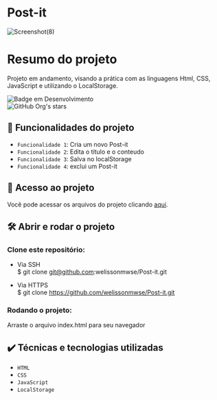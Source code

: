 # Post-it
![Screenshot(8)](https://user-images.githubusercontent.com/65079043/162593842-e116ebf6-84df-4595-b179-92b1a6e1b288.png)

# Resumo do projeto
Projeto em andamento, visando a prática com as linguagens Html, CSS, JavaScript e utilizando o LocalStorage.

![Badge em Desenvolvimento](http://img.shields.io/static/v1?label=STATUS&message=EM%20DESENVOLVIMENTO&color=GREEN&style=for-the-badge)
<br/>
![GitHub Org's stars](https://img.shields.io/github/stars/welissonmwse?style=social)


## :hammer: Funcionalidades do projeto

- `Funcionalidade 1`: Cria um novo Post-it
- `Funcionalidade 2`: Edita o título e o conteudo
- `Funcionalidade 3`: Salva no localStorage
- `Funcionalidade 4`: exclui um Post-it

## 📁 Acesso ao projeto

Você pode acessar os arquivos do projeto clicando [aqui](https://github.com/welissonmwse/Post-it/).

## 🛠️ Abrir e rodar o projeto

### Clone este repositório: 
- Via SSH <br/>
$ git clone git@github.com:welissonmwse/Post-it.git

- Via HTTPS <br/>
$ git clone https://github.com/welissonmwse/Post-it.git

### Rodando o projeto:

Arraste o arquivo index.html para seu navegador

## ✔️ Técnicas e tecnologias utilizadas

- ``HTML``
- ``CSS``
- ``JavaScript``
- ``LocalStorage``
